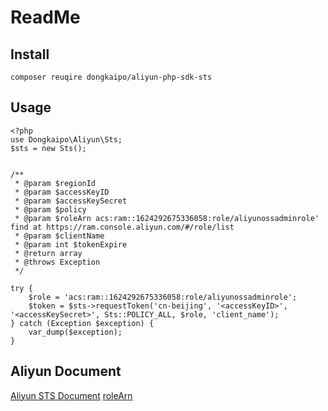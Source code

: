 # ReadMe

## Install

```
composer reuqire dongkaipo/aliyun-php-sdk-sts
```

## Usage

```
<?php
use Dongkaipo\Aliyun\Sts;
$sts = new Sts();


/**
 * @param $regionId
 * @param $accessKeyID
 * @param $accessKeySecret
 * @param $policy
 * @param $roleArn acs:ram::1624292675336058:role/aliyunossadminrole' find at https://ram.console.aliyun.com/#/role/list
 * @param $clientName
 * @param int $tokenExpire
 * @return array
 * @throws Exception
 */

try {
	$role = 'acs:ram::1624292675336058:role/aliyunossadminrole';
	$token = $sts->requestToken('cn-beijing', '<accessKeyID>', '<accessKeySecret>', Sts::POLICY_ALL, $role, 'client_name');
} catch (Exception $exception) {
	var_dump($exception);
}
```

## Aliyun Document

[Aliyun STS Document](https://help.aliyun.com/document_detail/31935.html)
[roleArn](https://ram.console.aliyun.com/#/role/list)

